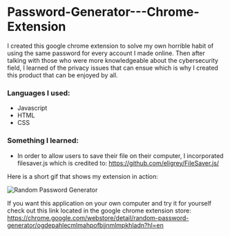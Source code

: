 # Password-Generator---Chrome-Extension

I created this google chrome extension to solve my own horrible habit of using the same password for every account I made online. Then after talking with those who were more knowledgeable about the cybersecurity field, I learned of the privacy issues that can ensue which is why I created this product that can be enjoyed by all.

### Languages I used:

  * Javascript
  * HTML
  * CSS
  
### Something I learned:

  * In order to allow users to save their file on their computer, I incorporated filesaver.js which is credited to: https://github.com/eligrey/FileSaver.js/
  
  Here is a short gif that shows my extension in action: 
  
  ![Random Password Generator](https://media.giphy.com/media/Y4imyz3Z1lFpFZXX6j/giphy.gif)
  
If you want this application on your own computer and try it for yourself check out this link located in the google chrome extension store: https://chrome.google.com/webstore/detail/random-password-generator/ogdepahlecmlmahpofbijnmlmpkhladn?hl=en
